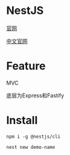 # NestJS

[官网](https://nestjs.com/)

[中文官网](https://docs.nestjs.cn/)

# Feature

MVC

底层为Express和Fastify

# Install

`npm i -g @nestjs/cli`

`nest new demo-name`